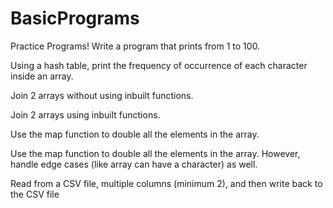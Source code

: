 # BasicPrograms
Practice Programs!
Write a program that prints from 1 to 100.

Using a hash table, print the frequency of occurrence of each character inside
 an array.
 
Join 2 arrays without using inbuilt functions.

Join 2 arrays using inbuilt functions.

Use the map function to double all the elements in the array.

Use the map function to double all the elements in the array. However, handle
 edge cases (like array can have a character) as well.
 
Read from a CSV file, multiple columns (minimum 2), and then write back to
 the CSV file
